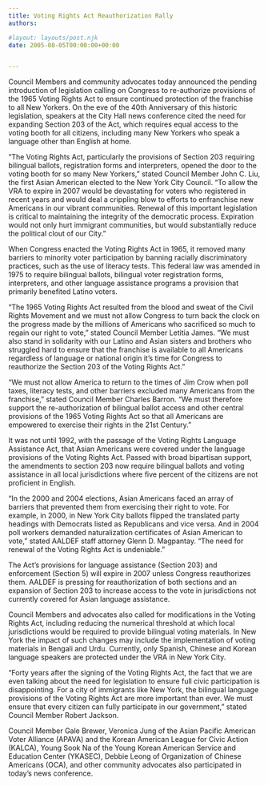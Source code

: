 ```yaml
---
title: Voting Rights Act Reauthorization Rally
authors: 

#layout: layouts/post.njk
date: 2005-08-05T00:00:00+00:00


---
```


Council Members and community advocates today announced the pending introduction of legislation calling on Congress to re-authorize provisions of the 1965 Voting Rights Act to ensure continued protection of the franchise to all New Yorkers. On the eve of the 40th Anniversary of this historic legislation, speakers at the City Hall news conference cited the need for expanding Section 203 of the Act, which requires equal access to the voting booth for all citizens, including many New Yorkers who speak a language other than English at home.

“The Voting Rights Act, particularly the provisions of Section 203 requiring bilingual ballots, registration forms and interpreters, opened the door to the voting booth for so many New Yorkers,” stated Council Member John C. Liu, the first Asian American elected to the New York City Council. “To allow the VRA to expire in 2007 would be devastating for voters who registered in recent years and would deal a crippling blow to efforts to enfranchise new Americans in our vibrant communities. Renewal of this important legislation is critical to maintaining the integrity of the democratic process. Expiration would not only hurt immigrant communities, but would substantially reduce the political clout of our City.”

When Congress enacted the Voting Rights Act in 1965, it removed many barriers to minority voter participation by banning racially discriminatory practices, such as the use of literacy tests. This federal law was amended in 1975 to require bilingual ballots, bilingual voter registration forms, interpreters, and other language assistance programs a provision that primarily benefited Latino voters.

“The 1965 Voting Rights Act resulted from the blood and sweat of the Civil Rights Movement and we must not allow Congress to turn back the clock on the progress made by the millions of Americans who sacrificed so much to regain our right to vote,” stated Council Member Letitia James. “We must also stand in solidarity with our Latino and Asian sisters and brothers who struggled hard to ensure that the franchise is available to all Americans regardless of language or national origin it’s time for Congress to reauthorize the Section 203 of the Voting Rights Act.”

“We must not allow America to return to the times of Jim Crow when poll taxes, literacy tests, and other barriers excluded many Americans from the franchise,” stated Council Member Charles Barron. “We must therefore support the re-authorization of bilingual ballot access and other central provisions of the 1965 Voting Rights Act so that all Americans are empowered to exercise their rights in the 21st Century.”

It was not until 1992, with the passage of the Voting Rights Language Assistance Act, that Asian Americans were covered under the language provisions of the Voting Rights Act. Passed with broad bipartisan support, the amendments to section 203 now require bilingual ballots and voting assistance in all local jurisdictions where five percent of the citizens are not proficient in English.

“In the 2000 and 2004 elections, Asian Americans faced an array of barriers that prevented them from exercising their right to vote. For example, in 2000, in New York City ballots flipped the translated party headings with Democrats listed as Republicans and vice versa. And in 2004 poll workers demanded naturalization certificates of Asian American to vote,” stated AALDEF staff attorney Glenn D. Magpantay. “The need for renewal of the Voting Rights Act is undeniable.”

The Act’s provisions for language assistance (Section 203) and enforcement (Section 5) will expire in 2007 unless Congress reauthorizes them. AALDEF is pressing for reauthorization of both sections and an expansion of Section 203 to increase access to the vote in jurisdictions not currently covered for Asian language assistance.

Council Members and advocates also called for modifications in the Voting Rights Act, including reducing the numerical threshold at which local jurisdictions would be required to provide bilingual voting materials. In New York the impact of such changes may include the implementation of voting materials in Bengali and Urdu. Currently, only Spanish, Chinese and Korean language speakers are protected under the VRA in New York City.

“Forty years after the signing of the Voting Rights Act, the fact that we are even talking about the need for legislation to ensure full civic participation is disappointing. For a city of immigrants like New York, the bilingual language provisions of the Voting Rights Act are more important than ever. We must ensure that every citizen can fully participate in our government,” stated Council Member Robert Jackson.

Council Member Gale Brewer, Veronica Jung of the Asian Pacific American Voter Alliance (APAVA) and the Korean American League for Civic Action (KALCA), Young Sook Na of the Young Korean American Service and Education Center (YKASEC), Debbie Leong of Organization of Chinese Americans (OCA), and other community advocates also participated in today’s news conference.
